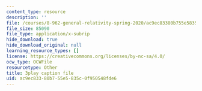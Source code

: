 ```yaml
---
content_type: resource
description: ''
file: /courses/8-962-general-relativity-spring-2020/ac9ec83380b755e5835c0f950548fde6_JWSdeg4jkoY.vtt
file_size: 85090
file_type: application/x-subrip
hide_download: true
hide_download_original: null
learning_resource_types: []
license: https://creativecommons.org/licenses/by-nc-sa/4.0/
ocw_type: OCWFile
resourcetype: Other
title: 3play caption file
uid: ac9ec833-80b7-55e5-835c-0f950548fde6
---
```


